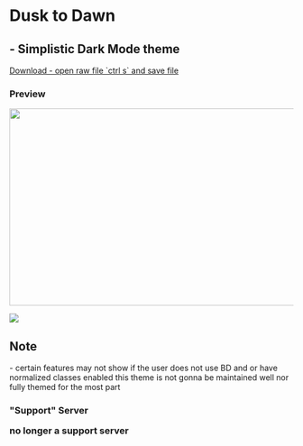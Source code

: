 <h1>Dusk to Dawn </h1>
<h2> - Simplistic Dark Mode theme </h2>
<a href="https://github.com/Asteria5675/asteria5675.github.io/blob/master/src/themes/Dusk_to_Dawn.theme.css"> Download - open raw file `ctrl s` and save file </a>
<h3> Preview </h3>
<img src="/SourceCodes/src/Screenshot_42.png" width="600px" height="350px" </img>

<img src="/SourceCodes/src/2019-01-20_23-42-56.gif"> </img>

<h2>Note</h2>
<p>- certain features may not show if the user does not use BD and or have normalized classes enabled 
this theme is not gonna be maintained well nor fully themed for the most part</p>

<h3>"Support" Server
<p> no longer a support server</p>
